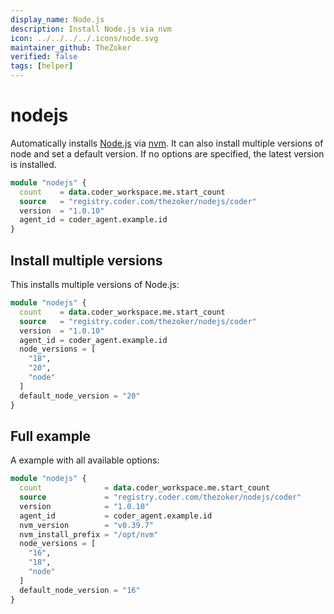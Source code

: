 ```yaml
---
display_name: Node.js
description: Install Node.js via nvm
icon: ../../../../.icons/node.svg
maintainer_github: TheZoker
verified: false
tags: [helper]
---
```


# nodejs

Automatically installs [Node.js](https://github.com/nodejs/node) via [nvm](https://github.com/nvm-sh/nvm). It can also install multiple versions of node and set a default version. If no options are specified, the latest version is installed.

```tf
module "nodejs" {
  count    = data.coder_workspace.me.start_count
  source   = "registry.coder.com/thezoker/nodejs/coder"
  version  = "1.0.10"
  agent_id = coder_agent.example.id
}
```

## Install multiple versions

This installs multiple versions of Node.js:

```tf
module "nodejs" {
  count    = data.coder_workspace.me.start_count
  source   = "registry.coder.com/thezoker/nodejs/coder"
  version  = "1.0.10"
  agent_id = coder_agent.example.id
  node_versions = [
    "18",
    "20",
    "node"
  ]
  default_node_version = "20"
}
```

## Full example

A example with all available options:

```tf
module "nodejs" {
  count              = data.coder_workspace.me.start_count
  source             = "registry.coder.com/thezoker/nodejs/coder"
  version            = "1.0.10"
  agent_id           = coder_agent.example.id
  nvm_version        = "v0.39.7"
  nvm_install_prefix = "/opt/nvm"
  node_versions = [
    "16",
    "18",
    "node"
  ]
  default_node_version = "16"
}
```
